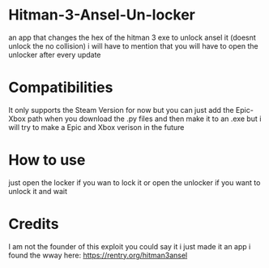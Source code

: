 # Hitman-3-Ansel-Un-locker
an app that changes the hex of the hitman 3 exe to unlock ansel it (doesnt unlock the no collision) i will have to mention that you will have to open the unlocker after every update

# Compatibilities
It only supports the Steam Version for now but you can just add the Epic-Xbox path when you download the .py files and then make it to an .exe but i will try to make a Epic and Xbox verison in the future

# How to use
just open the locker if you wan to lock it or open the unlocker if you want to unlock it and wait

# Credits
I am not the founder of this exploit you could say it i just made it an app  i found the wway here: https://rentry.org/hitman3ansel 
